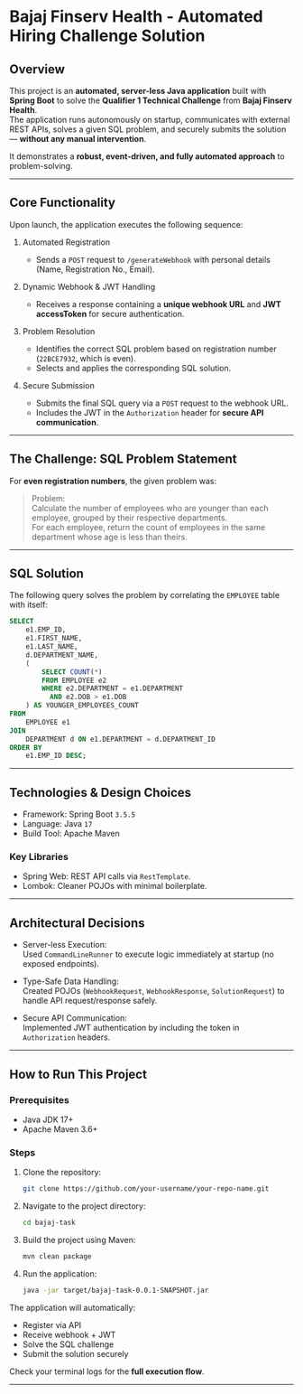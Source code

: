 # Bajaj Finserv Health - Automated Hiring Challenge Solution

## Overview
This project is an **automated, server-less Java application** built with **Spring Boot** to solve the **Qualifier 1 Technical Challenge** from **Bajaj Finserv Health**.  
The application runs autonomously on startup, communicates with external REST APIs, solves a given SQL problem, and securely submits the solution — **without any manual intervention**.

It demonstrates a **robust, event-driven, and fully automated approach** to problem-solving.

---

## Core Functionality
Upon launch, the application executes the following sequence:

1. Automated Registration  
   - Sends a `POST` request to `/generateWebhook` with personal details (Name, Registration No., Email).  

2. Dynamic Webhook & JWT Handling  
   - Receives a response containing a **unique webhook URL** and **JWT accessToken** for secure authentication.  

3. Problem Resolution  
   - Identifies the correct SQL problem based on registration number (`22BCE7932`, which is even).  
   - Selects and applies the corresponding SQL solution.  

4. Secure Submission  
   - Submits the final SQL query via a `POST` request to the webhook URL.  
   - Includes the JWT in the `Authorization` header for **secure API communication**.  

---

## The Challenge: SQL Problem Statement
For **even registration numbers**, the given problem was:

> Problem:  
> Calculate the number of employees who are younger than each employee, grouped by their respective departments.  
> For each employee, return the count of employees in the same department whose age is less than theirs.

---

## SQL Solution
The following query solves the problem by correlating the `EMPLOYEE` table with itself:

```sql
SELECT
    e1.EMP_ID,
    e1.FIRST_NAME,
    e1.LAST_NAME,
    d.DEPARTMENT_NAME,
    (
        SELECT COUNT(*)
        FROM EMPLOYEE e2
        WHERE e2.DEPARTMENT = e1.DEPARTMENT
          AND e2.DOB > e1.DOB
    ) AS YOUNGER_EMPLOYEES_COUNT
FROM
    EMPLOYEE e1
JOIN
    DEPARTMENT d ON e1.DEPARTMENT = d.DEPARTMENT_ID
ORDER BY
    e1.EMP_ID DESC;
```

---

## Technologies & Design Choices
- Framework: Spring Boot `3.5.5`  
- Language: Java `17`  
- Build Tool: Apache Maven  

### Key Libraries
- Spring Web: REST API calls via `RestTemplate`.  
- Lombok: Cleaner POJOs with minimal boilerplate.  

---

## Architectural Decisions
- Server-less Execution:  
  Used `CommandLineRunner` to execute logic immediately at startup (no exposed endpoints).  

- Type-Safe Data Handling:  
  Created POJOs (`WebhookRequest`, `WebhookResponse`, `SolutionRequest`) to handle API request/response safely.  

- Secure API Communication:  
  Implemented JWT authentication by including the token in `Authorization` headers.  

---

## How to Run This Project

### Prerequisites
- Java JDK 17+  
- Apache Maven 3.6+

### Steps
1. Clone the repository:
   ```bash
   git clone https://github.com/your-username/your-repo-name.git
   ```

2. Navigate to the project directory:
   ```bash
   cd bajaj-task
   ```

3. Build the project using Maven:
   ```bash
   mvn clean package
   ```

4. Run the application:
   ```bash
   java -jar target/bajaj-task-0.0.1-SNAPSHOT.jar
   ```

The application will automatically:
- Register via API  
- Receive webhook + JWT  
- Solve the SQL challenge  
- Submit the solution securely  

Check your terminal logs for the **full execution flow**.

---
